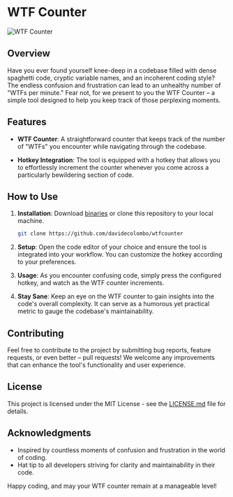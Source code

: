 # WTF Counter

![WTF Counter](https://ik.imagekit.io/davidecolombo/wtfcounter_UPs8K2BAc.png?updatedAt=1704748874568)

## Overview

Have you ever found yourself knee-deep in a codebase filled with dense spaghetti code, cryptic variable names, and an incoherent coding style? The endless confusion and frustration can lead to an unhealthy number of "WTFs per minute." Fear not, for we present to you the WTF Counter – a simple tool designed to help you keep track of those perplexing moments.

## Features

- **WTF Counter**: A straightforward counter that keeps track of the number of "WTFs" you encounter while navigating through the codebase.

- **Hotkey Integration**: The tool is equipped with a hotkey that allows you to effortlessly increment the counter whenever you come across a particularly bewildering section of code. 

## How to Use

1. **Installation**: Download [binaries](https://github.com/davidecolombo/wtfcounter/releases) or clone this repository to your local machine.

    ```bash
    git clone https://github.com/davidecolombo/wtfcounter
    ```

2. **Setup**: Open the code editor of your choice and ensure the tool is integrated into your workflow. You can customize the hotkey according to your preferences.

3. **Usage**: As you encounter confusing code, simply press the configured hotkey, and watch as the WTF counter increments.

4. **Stay Sane**: Keep an eye on the WTF counter to gain insights into the code's overall complexity. It can serve as a humorous yet practical metric to gauge the codebase's maintainability.

## Contributing

Feel free to contribute to the project by submitting bug reports, feature requests, or even better – pull requests! We welcome any improvements that can enhance the tool's functionality and user experience.

## License

This project is licensed under the MIT License - see the [LICENSE.md](LICENSE.md) file for details.

## Acknowledgments

- Inspired by countless moments of confusion and frustration in the world of coding.
- Hat tip to all developers striving for clarity and maintainability in their code.

Happy coding, and may your WTF counter remain at a manageable level!
